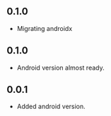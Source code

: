 ## 0.1.0
* Migrating androidx

## 0.1.0
* Android version almost ready.

## 0.0.1

* Added android version.
